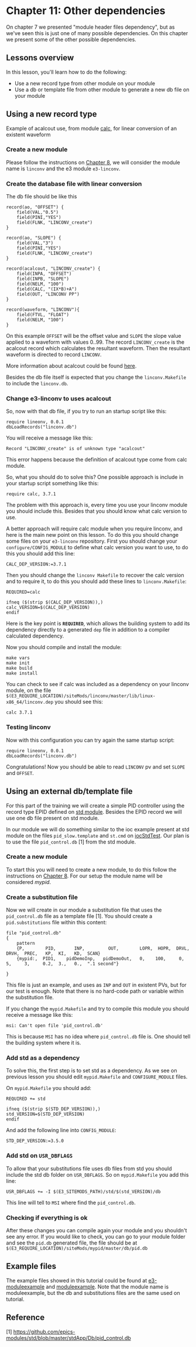 # Chapter 11: Other dependencies
 

On chapter 7 we presented "module header files dependency", but as we've 
seen this is just one of many possible dependencies. On this chapter we
present some of the other possible dependencies.

## Lessons overview

In this lesson, you'll learn how to do the following:
* Use a new record type from other module on your module
* Use a db or template file from other module to generate a new db file on your module

## Using a new record type

Example of acalcout use, from module [calc](https://github.com/epics-modules/calc), for linear conversion of an existent waveform

### Create a new module 

Please follow the instructions on [Chapter 8](chapter8.md), we will consider the module name is `linconv` and the e3 module `e3-linconv`.

### Create the database file with linear conversion

The db file should be like this

```
record(ao, "OFFSET") {
    field(VAL,"0.5")
    field(PINI,"YES")
    field(FLNK, "LINCONV_create")
}

record(ao, "SLOPE") {
    field(VAL,"3")
    field(PINI,"YES")
    field(FLNK, "LINCONV_create")
}

record(acalcout, "LINCONV_create") {
    field(INPA, "OFFSET")
    field(INPB, "SLOPE")
    field(NELM, "100")
    field(CALC, "(IX*B)+A")
    field(OUT, "LINCONV PP")
}

record(waveform, "LINCONV"){
    field(FTVL, "FLOAT")
    field(NELM, "100")
}
```

On this example `OFFSET` will be the offset value and `SLOPE` the slope value applied to a waveform with values 0..99. The record `LINCONV_create` is the acalcout record which calculates the resultant waveform. Then the resultant 
waveform is directed to record `LINCONV`.

More information about acalcout could be found [here](https://epics.anl.gov/bcda/synApps/calc/calc.html).

Besides the db file itself is expected that you change the `linconv.Makefile` to include the `linconv.db`.

### Change e3-linconv to uses acalcout
 
So, now with that db file, if you try to run an startup script like this:

```
require lineonv, 0.0.1
dbLoadRecords("linconv.db")
```

You will receive a message like this:

```
Record "LINCONV_create" is of unknown type "acalcout"
```

This error happens because the definition of acalcout type come from calc module. 

So, what you should do to solve this? One possible approach is include in your startup script something like this:

```
require calc, 3.7.1
```

The problem with this approach is, every time you use your linconv module you should include this. Besides that you should know what calc version to use.

A better approach will require calc module when you require linconv, and here is the main new point on this lesson. To do this you should change some files on your `e3-linconv` repository. First you should change your `configure/CONFIG_MODULE` to define what calc version you want to use, to do this you should add this line:

```
CALC_DEP_VERSION:=3.7.1
```

Then you should change the `linconv Makefile` to recover the calc version and to require it, to do this you should add these lines to `linconv.Makefile`:

```
REQUIRED=calc

ifneq ($(strip $(CALC_DEP_VERSION)),)
calc_VERSION=$(CALC_DEP_VERSION)
endif
```
Here is the key point is **`REQUIRED`**, which allows the building system to add its dependency directly to a generated `dep` file in addition to a compiler calculated dependency. 


Now you should compile and install the module:

```
make vars
make init
make build
make install
```

You can check to see if calc was included as a dependency on your linconv module, on the file `$(E3_REQUIRE_LOCATION)/siteMods/linconv/master/lib/linux-x86_64/linconv.dep` you should see this:

```
calc 3.7.1
```

### Testing linconv

Now with this configuration you can try again the same startup script:

```
require lineonv, 0.0.1
dbLoadRecords("linconv.db")
```

Congratulations! Now you should be able to read `LINCONV` pv and set `SLOPE` and `OFFSET`.

## Using an external db/template file

For this part of the training we will create a simple PID controller using the record type EPID defined on [std module](https://github.com/epics-modules/std). Besides the EPID record we will use one db file present on std module.

In our module we will do something similar to the ioc example present at std module on the files `pid_slow.template` and `st.cmd` on [iocStdTest](https://github.com/epics-modules/std/tree/master/iocBoot/iocStdTest). Our plan is to use the file `pid_control.db` [1] from the std module.

### Create a new module 

To start this you will need to create a new module, to do this follow the instructions on [Chapter 8](chapter8.md). For our setup the module name will be considered *mypid*.

### Create a substitution file

Now we will create in our module a substitution file that uses the `pid_control.db` file as a template file [1]. You should create a `pid.substitutions` file within this content:

```
file "pid_control.db"
{
    pattern
    {P,        PID,       INP,         OUT,        LOPR,  HOPR,  DRVL,  DRVH,  PREC,   KP,  KI,   KD,  SCAN}
    {mypid:,  PID1,    pidDemoInp,   pidDemoOut,   0,    100,     0,    5,     3,     0.2,  3.,   0.,  ".1 second"}
    
}

```

This file is just an example, and uses as `INP` and `OUT` in existent PVs, but for our test is enough. Note that there is no hard-code path or variable within the substitution file. 

If you change the `mypid.Makefile` and try to compile this module you should receive a message like this:

```
msi: Can't open file 'pid_control.db'
```
This is because `MSI` has no idea where `pid_control.db` file is. One should tell the building system where it is. 

### Add std as a dependency

To solve this, the first step is to set std as a dependency. As we see on previous lesson you should edit `mypid.Makefile` and `CONFIGURE_MODULE` files.

On `mypid.Makefile` you should add:
``` 
REQUIRED += std

ifneq ($(strip $(STD_DEP_VERSION)),)
std_VERSION=$(STD_DEP_VERSION)
endif

```

And add the following line into `CONFIG_MODULE`:
```
STD_DEP_VERSION:=3.5.0
```

### Add std on `USR_DBFLAGS`

To allow that your substitutions file uses db files from std you should include the std db folder on `USR_DBFLAGS`. So on `mypid.Makefile` you add this line:

```
USR_DBFLAGS += -I $(E3_SITEMODS_PATH)/std/$(std_VERSION)/db
```

This line will tell to `MSI` where find the `pid_control.db`.

### Checking if everything is ok

After these changes you can compile again your module and you shouldn't see any error. If you would like to check, you can go to your module folder and see the `pid.db` generated file, the file should be at `$(E3_REQUIRE_LOCATION)/siteMods/mypid/master/db/pid.db`


## Example files

The example files showed in this tutorial could be found at 
[e3-moduleexample](https://gitlab.esss.lu.se/epics-examples/e3-moduleexample.git)
and [moduleexample](https://gitlab.esss.lu.se/epics-examples/moduleexample.git).
Note that the module name is moduleexample, but the db and substitutions
files are the same used on tutorial.

## Reference
[1] https://github.com/epics-modules/std/blob/master/stdApp/Db/pid_control.db
